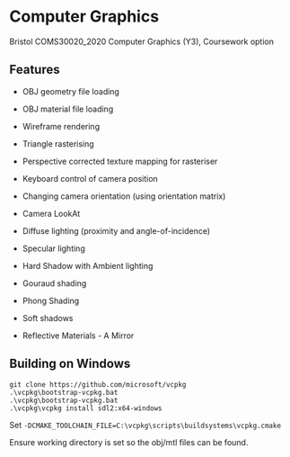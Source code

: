 # Computer Graphics

Bristol COMS30020_2020 Computer Graphics (Y3), Coursework option

## Features

- OBJ geometry file loading
- OBJ material file loading

- Wireframe rendering
- Triangle rasterising
- Perspective corrected texture mapping for rasteriser

- Keyboard control of camera position
- Changing camera orientation (using orientation matrix)
- Camera LookAt

- Diffuse lighting (proximity and angle-of-incidence)
- Specular lighting
- Hard Shadow with Ambient lighting
- Gouraud shading
- Phong Shading
- Soft shadows
- Reflective Materials - A Mirror

## Building on Windows

```
git clone https://github.com/microsoft/vcpkg
.\vcpkg\bootstrap-vcpkg.bat
.\vcpkg\bootstrap-vcpkg.bat
.\vcpkg\vcpkg install sdl2:x64-windows
```

Set `-DCMAKE_TOOLCHAIN_FILE=C:\vcpkg\scripts\buildsystems\vcpkg.cmake`

Ensure working directory is set so the obj/mtl files can be found.
